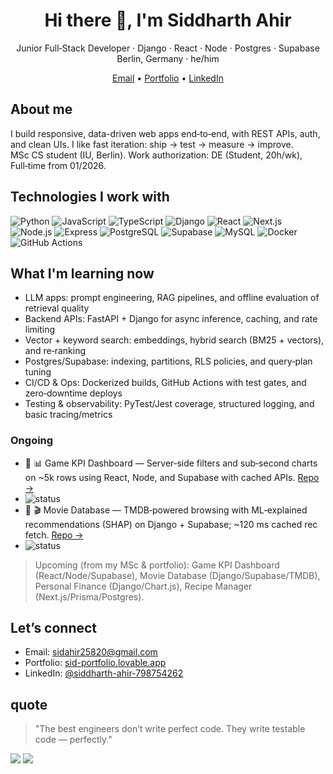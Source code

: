 <h1 align="center">Hi there 👋, I'm Siddharth Ahir</h1>
<p align="center">
  Junior Full‑Stack Developer · Django · React · Node · Postgres · Supabase  
  <br/>Berlin, Germany · he/him
</p>

<p align="center">
  <a href="mailto:sidahir25820@gmail.com">Email</a> •
  <a href="https://sid-portfolio.lovable.app/" target="_blank">Portfolio</a> •
  <a href="https://www.linkedin.com/in/siddharth-ahir-798754262/" target="_blank">LinkedIn</a>
</p>

## About me

I build responsive, data-driven web apps end‑to‑end, with REST APIs, auth, and clean UIs. I like fast iteration: ship → test → measure → improve.  
MSc CS student (IU, Berlin). Work authorization: DE (Student, 20h/wk), Full‑time from 01/2026.

## Technologies I work with

<p>
  <img alt="Python" src="https://img.shields.io/badge/Python-3776AB?logo=python&logoColor=white" />
  <img alt="JavaScript" src="https://img.shields.io/badge/JavaScript-ES6+-F7DF1E?logo=javascript&logoColor=black" />
  <img alt="TypeScript" src="https://img.shields.io/badge/TypeScript-3178C6?logo=typescript&logoColor=white" />
  <img alt="Django" src="https://img.shields.io/badge/Django-092E20?logo=django&logoColor=white" />
  <img alt="React" src="https://img.shields.io/badge/React-20232A?logo=react&logoColor=61DAFB" />
  <img alt="Next.js" src="https://img.shields.io/badge/Next.js-000?logo=nextdotjs&logoColor=white" />
  <img alt="Node.js" src="https://img.shields.io/badge/Node.js-339933?logo=nodedotjs&logoColor=white" />
  <img alt="Express" src="https://img.shields.io/badge/Express-000?logo=express&logoColor=white" />
  <img alt="PostgreSQL" src="https://img.shields.io/badge/PostgreSQL-4169E1?logo=postgresql&logoColor=white" />
  <img alt="Supabase" src="https://img.shields.io/badge/Supabase-3ECF8E?logo=supabase&logoColor=white" />
  <img alt="MySQL" src="https://img.shields.io/badge/MySQL-4479A1?logo=mysql&logoColor=white" />
  <img alt="Docker" src="https://img.shields.io/badge/Docker-2496ED?logo=docker&logoColor=white" />
  <img alt="GitHub Actions" src="https://img.shields.io/badge/GitHub%20Actions-2088FF?logo=githubactions&logoColor=white" />
</p>

## What I'm learning now

- LLM apps: prompt engineering, RAG pipelines, and offline evaluation of retrieval quality  
- Backend APIs: FastAPI + Django for async inference, caching, and rate limiting  
- Vector + keyword search: embeddings, hybrid search (BM25 + vectors), and re‑ranking  
- Postgres/Supabase: indexing, partitions, RLS policies, and query‑plan tuning  
- CI/CD & Ops: Dockerized builds, GitHub Actions with test gates, and zero‑downtime deploys  
- Testing & observability: PyTest/Jest coverage, structured logging, and basic tracing/metrics

### Ongoing

- 🚧 📊 Game KPI Dashboard — Server‑side filters and sub‑second charts on ~5k rows using React, Node, and Supabase with cached APIs. [Repo →](https://github.com/sidddharthhahir/Dashboard)
- ![status](https://img.shields.io/badge/status-in%20progress-orange)
- 🚧 🎬 Movie Database — TMDB‑powered browsing with ML‑explained recommendations (SHAP) on Django + Supabase; ~120 ms cached rec fetch. [Repo →](https://github.com/sidddharthhahir/MovieDatabase)
- ![status](https://img.shields.io/badge/status-in%20progress-orange)

> Upcoming (from my MSc & portfolio): Game KPI Dashboard (React/Node/Supabase), Movie Database (Django/Supabase/TMDB), Personal Finance (Django/Chart.js), Recipe Manager (Next.js/Prisma/Postgres).

## Let’s connect

- Email: <a href="mailto:sidahir25820@gmail.com">sidahir25820@gmail.com</a>  
- Portfolio: <a href="https://sid-portfolio.lovable.app/" target="_blank">sid-portfolio.lovable.app</a>  
- LinkedIn: <a href="https://www.linkedin.com/in/siddharth-ahir-798754262/" target="_blank">@siddharth-ahir-798754262</a>

## quote

> "The best engineers don’t write perfect code. They write testable code — perfectly."

<!-- Optional: profile stats similar to your colleague -->
<img src="https://github-profile-trophy.vercel.app/?username=sidddharthhahir&theme=onestar&margin-w=10" />
<img src="https://streak-stats.demolab.com?user=sidddharthhahir&theme=dark&hide_border=true" />

